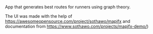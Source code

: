 App that generates best routes for runners using graph theory.

The UI was made with the help of https://awesomeopensource.com/project/sothawo/mapjfx and documentation from https://www.sothawo.com/projects/mapjfx-demo/)

